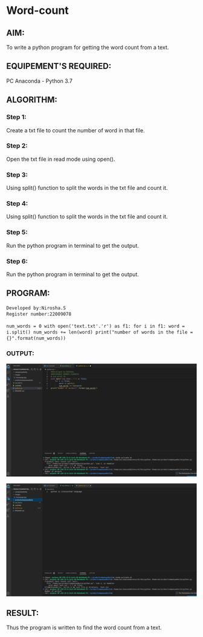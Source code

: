 # Word-count
## AIM:
To write a python program for getting the word count from a text.
## EQUIPEMENT'S REQUIRED: 
PC
Anaconda - Python 3.7
## ALGORITHM: 
### Step 1:
Create a txt file to count the number of word in that file.

### Step 2: 
 Open the txt file in read mode using open().

### Step 3: 
Using split() function to split the words in the txt file and count it.

### Step 4:  
Using split() function to split the words in the txt file and count it.

### Step 5: 
Run the python program in terminal to get the output.

### Step 6:
Run the python program in terminal to get the output.

## PROGRAM:
```
Developed by:Nirosha.S
Register number:22009078

num_words = 0 with open('text.txt'.'r') as f1: for i in f1: word = i.split() num_words += len(word) print("number of words in the file = {}".format(num_words))
```
### OUTPUT:
![](n1.jpg)

![](n2.jpg)

## RESULT:
Thus the program is written to find the word count from a text.
